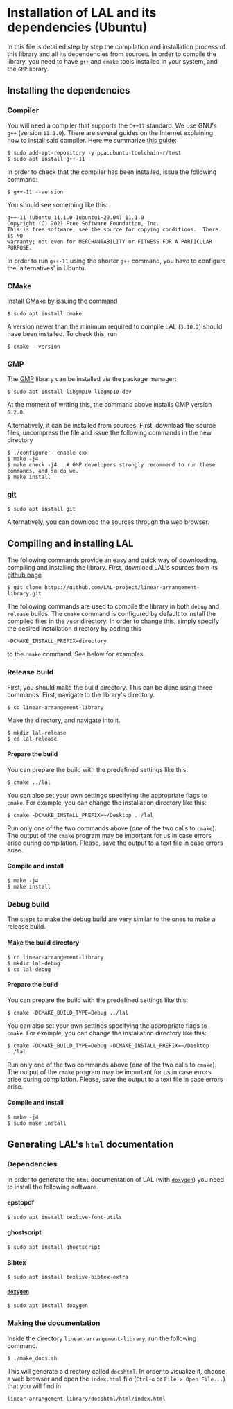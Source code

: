 # Installation of LAL and its dependencies (Ubuntu)

In this file is detailed step by step the compilation and installation process of this library and all its dependencies from sources. In order to compile the library, you need to have `g++` and `cmake` tools installed in your system, and the `GMP` library.

## Installing the dependencies

### Compiler

You will need a compiler that supports the `C++17` standard. We use GNU's `g++` (version `11.1.0`). There are several guides on the Internet explaining how to install said compiler. Here we summarize [this guide](https://lindevs.com/install-g-on-ubuntu/):

	$ sudo add-apt-repository -y ppa:ubuntu-toolchain-r/test
	$ sudo apt install g++-11

In order to check that the compiler has been installed, issue the following command:

	$ g++-11 --version

You should see something like this:

	g++-11 (Ubuntu 11.1.0-1ubuntu1~20.04) 11.1.0
	Copyright (C) 2021 Free Software Foundation, Inc.
	This is free software; see the source for copying conditions.  There is NO
	warranty; not even for MERCHANTABILITY or FITNESS FOR A PARTICULAR PURPOSE.

In order to run `g++-11` using the shorter `g++` command, you have to configure the 'alternatives' in Ubuntu.

### CMake

Install CMake by issuing the command

	$ sudo apt install cmake

A version newer than the minimum required to compile LAL (`3.10.2`) should have been installed. To check this, run

	$ cmake --version

### GMP

The [GMP](https://gmplib.org/) library can be installed via the package manager:

	$ sudo apt install libgmp10 libgmp10-dev

At the moment of writing this, the command above installs GMP version `6.2.0`.

Alternatively, it can be installed from sources. First, download the source files, uncompress the file and issue the following commands in the new directory

	$ ./configure --enable-cxx
	$ make -j4
	$ make check -j4   # GMP developers strongly recommend to run these commands, and so do we.
	$ make install

### [git](https://git-scm.com/)

	$ sudo apt install git

Alternatively, you can download the sources through the web browser.

## Compiling and installing LAL

The following commands provide an easy and quick way of downloading, compiling and installing the library. First, download LAL's sources from its [github page](https://github.com/LAL-project/linear-arrangement-library.git)

	$ git clone https://github.com/LAL-project/linear-arrangement-library.git

The following commands are used to compile the library in both `debug` and `release` builds. The `cmake` command is configured by default to install the compiled files in the `/usr` directory. In order to change this, simply specify the desired installation directory by adding this

	-DCMAKE_INSTALL_PREFIX=directory

to the `cmake` command. See below for examples.

### Release build

First, you should make the build directory. This can be done using three commands. First, navigate to the library's directory.

	$ cd linear-arrangement-library

Make the directory, and navigate into it.

	$ mkdir lal-release
	$ cd lal-release

#### Prepare the build

You can prepare the build with the predefined settings like this:

	$ cmake ../lal

You can also set your own settings specifying the appropriate flags to `cmake`. For example, you can change the installation directory like this:

	$ cmake -DCMAKE_INSTALL_PREFIX=~/Desktop ../lal

Run only one of the two commands above (*one* of the two calls to `cmake`). The output of the `cmake` program may be important for us in case errors arise during compilation. Please, save the output to a text file in case errors arise.

#### Compile and install

	$ make -j4
	$ make install

### Debug build

The steps to make the debug build are very similar to the ones to make a release build. 

#### Make the build directory

	$ cd linear-arrangement-library
	$ mkdir lal-debug
	$ cd lal-debug

#### Prepare the build

You can prepare the build with the predefined settings like this:

	$ cmake -DCMAKE_BUILD_TYPE=Debug ../lal

You can also set your own settings specifying the appropriate flags to `cmake`. For example, you can change the installation directory like this:

	$ cmake -DCMAKE_BUILD_TYPE=Debug -DCMAKE_INSTALL_PREFIX=~/Desktop ../lal

Run only one of the two commands above (*one* of the two calls to `cmake`). The output of the `cmake` program may be important for us in case errors arise during compilation. Please, save the output to a text file in case errors arise.

#### Compile and install

	$ make -j4
	$ sudo make install

## Generating LAL's `html` documentation

### Dependencies

In order to generate the `html` documentation of LAL (with [`doxygen`](https://www.doxygen.nl/index.html)) you need to install the following software.

#### epstopdf

	$ sudo apt install texlive-font-utils

#### ghostscript

	$ sudo apt install ghostscript

#### Bibtex

	$ sudo apt install texlive-bibtex-extra

#### [`doxygen`](https://www.doxygen.nl/index.html)

	$ sudo apt install doxygen

### Making the documentation

Inside the directory `linear-arrangement-library`, run the following command.

	$ ./make_docs.sh

This will generate a directory called `docshtml`. In order to visualize it, choose a web browser and open the `index.html` file (`Ctrl+o` or `File > Open File...`) that you will find in

	linear-arrangement-library/docshtml/html/index.html
